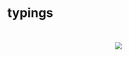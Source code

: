# typings

<br>
<p align=center>
  <img src="https://cloud.githubusercontent.com/assets/2712405/18488760/d2ea1850-79c8-11e6-8255-cd4cd5ef7ead.png"></img>
 <br><br>
</p>
<br>